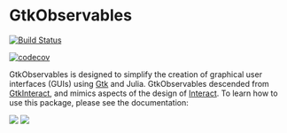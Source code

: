 # GtkObservables

[![Build Status](https://travis-ci.org/JuliaGizmos/GtkObservables.jl.svg?branch=master)](https://travis-ci.org/JuliaGizmos/GtkObservables.jl)

[![codecov](https://codecov.io/gh/JuliaGizmos/GtkObservables.jl/branch/master/graph/badge.svg)](https://codecov.io/gh/JuliaGizmos/GtkObservables.jl)

GtkObservables is designed to simplify the creation of graphical user interfaces (GUIs) using [Gtk](https://github.com/JuliaGraphics/Gtk.jl) and Julia.
GtkObservables descended from
[GtkInteract](https://github.com/jverzani/GtkInteract.jl), and mimics
aspects of the design of
[Interact](https://github.com/JuliaGizmos/Interact.jl). To learn how
to use this package, please see the documentation:

[![](https://img.shields.io/badge/docs-stable-blue.svg)](https://juliagizmos.github.io/GtkObservables.jl/stable)
[![](https://img.shields.io/badge/docs-latest-blue.svg)](https://juliagizmos.github.io/GtkObservables.jl/latest)
